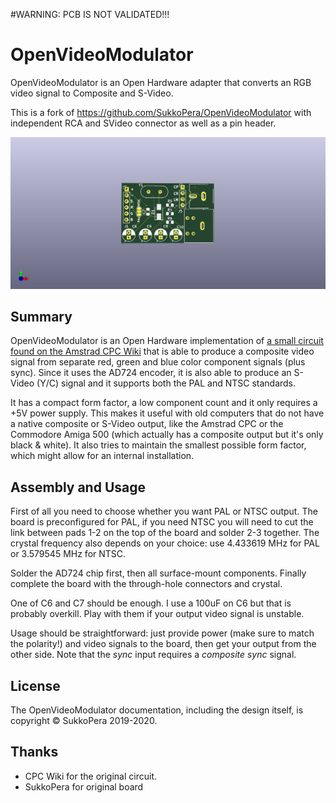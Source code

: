 #WARNING: PCB IS NOT VALIDATED!!!

# OpenVideoModulator
OpenVideoModulator is an Open Hardware adapter that converts an RGB video signal to Composite and S-Video.

This is a fork of https://github.com/SukkoPera/OpenVideoModulator with independent RCA and SVideo connector as well as a pin header.
 



![Board](https://raw.githubusercontent.com/issalig/OpenVideoModulator/master/img/render-top.png)

## Summary
OpenVideoModulator is an Open Hardware implementation of [a small circuit found on the Amstrad CPC Wiki](http://www.cpcwiki.eu/index.php/RGB_SVideo) that is able to produce a composite video signal from separate red, green and blue color component signals (plus sync). Since it uses the AD724 encoder, it is also able to produce an S-Video (Y/C) signal and it supports both the PAL and NTSC standards.

It has a compact form factor, a low component count and it only requires a +5V power supply. This makes it useful with old computers that do not have a native composite or S-Video output, like the Amstrad CPC or the Commodore Amiga 500 (which actually has a composite output but it's only black & white). It also tries to maintain the smallest possible form factor, which might allow for an internal installation.

## Assembly and Usage
First of all you need to choose whether you want PAL or NTSC output. The board is preconfigured for PAL, if you need NTSC you will need to cut the link between pads 1-2 on the top of the board and solder 2-3 together. The crystal frequency also depends on your choice: use 4.433619 MHz for PAL or 3.579545 MHz for NTSC.

Solder the AD724 chip first, then all surface-mount components. Finally complete the board with the through-hole connectors and crystal.

One of C6 and C7 should be enough. I use a 100uF on C6 but that is probably overkill. Play with them if your output video signal is unstable.

Usage should be straightforward: just provide power (make sure to match the polarity!) and video signals to the board, then get your output from the other side. Note that the *sync* input requires a *composite sync* signal.

## License
The OpenVideoModulator documentation, including the design itself, is copyright &copy; SukkoPera 2019-2020.

## Thanks
- CPC Wiki for the original circuit.
- SukkoPera for original board
